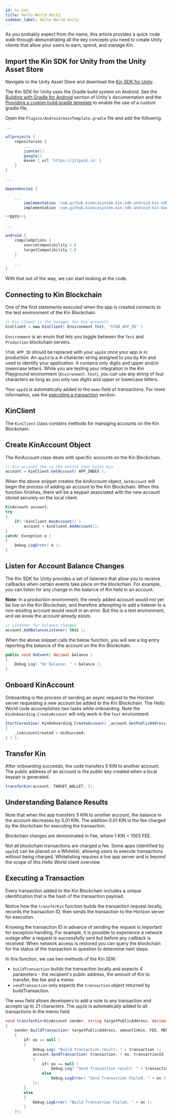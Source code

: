 ```yaml
---
id: hi-kin
title: Hello World Unity
sidebar_label: Hello World Unity
---
```


As you probably expect from the name, this article provides a quick code walk-through demonstrating all the key concepts you need to create Unity clients that allow your users to earn, spend, and manage Kin.

## Import the Kin SDK for Unity from the Unity Asset Store

Navigate to the Unity Asset Store and download the [Kin SDK for Unity](https://assetstore.unity.com/packages/tools/utilities/kin-sdk-for-unity-android-beta-137182).

The Kin SDK for Unity uses the Gradle build system on Android. See the [Building with Gradle for Android](https://docs.unity3d.com/Manual/android-gradle-overview.html) section of Unity's documentation and the [Providing a custom build.gradle template](https://docs.unity3d.com/Manual/android-gradle-overview.html) to enable the use of a custom gradle file.

Open the `Plugins/Android/mainTemplate.gradle` file and add the following:

```gradle
...

allprojects {
    repositories {
        ...
		jcenter()
		google()
		maven { url 'https://jitpack.io' }
    }
}

...

dependencies {

    ...
        implementation 'com.github.kinecosystem.kin-sdk-android:kin-sdk-lib:1.0.5'
        implementation 'com.github.kinecosystem.kin-sdk-android:kin-backup-and-restore-lib:1.0.5'

**DEPS**}

...

android {
    compileOptions {
        sourceCompatibility 1.8
        targetCompatibility 1.8
    }

    ...
}
````

With that out of the way, we can start looking at the code.


## Connecting to Kin Blockchain

One of the first statements executed when the app is created connects to the test environment of the Kin Blockchain.

```csharp
// Kin client is the manager for Kin accounts
kinClient = new KinClient( Environment.Test, "STUB_APP_ID" )
```
`Environment` is an enum that lets you toggle between the `Test` and `Production` blockchain servers.

`STUB_APP_ID` should be replaced with your `appId` once your app is in production. An `appId` is a 4-character string assigned to you by Kin and used to identify your application. It contains only digits and upper and/or lowercase letters. While you are testing your integration in the Kin Playground environment (`Environment.Test`), you can use any string of four characters as long as you only use digits and upper or lowercase letters.

Your `appId` is automatically added to the `memo` field of transactions. For more information, see the [executing a transaction](#executing-a-transaction) section.



## KinClient
The `KinClient` class contains methods for managing accounts on the Kin Blockchain.

## Create KinAccount Object
The KinAccount class deals with specific accounts on the Kin Blockchain.   

```csharp
// Kin account the is the entity that holds Kin
account = kinClient.GetAccount( APP_INDEX );
```

When the above snippet creates the kinAccount object, `GetAccount` will begin the process of adding an account to the Kin Blockchain. When this function finishes, there will be a keypair associated with the new account stored securely on the local client.

```csharp
KinAccount account;
try
{
    if( !kinClient.HasAccount() )
        account = kinClient.AddAccount();
}
catch( Exception e )
{
    Debug.LogError( e );
}
```

## Listen for Account Balance Changes

The Kin SDK for Unity provides a set of listeners that allow you to receive callbacks when certain events take place on the blockchain. For example, you can listen for any change in the balance of Kin held in an account.

**Note:** In a production environment, the newly added account would not yet be live on the Kin Blockchain, and therefore attempting to add a listener to a non-existing account would result in an error. But this is a test environment, and we know the account already exists.

```csharp
// Listener for balance changes
account.AddBalanceListener( this );
```

When the above snippet calls the below function, you will see a log entry reporting the balance of the account on the Kin Blockchain.

```csharp
public void OnEvent( decimal balance )
{
	Debug.Log( "On Balance: " + balance );
}
```

## Onboard KinAccount

Onboarding is the process of sending an async request to the Horizon server requesting a new account be added to the Kin Blockchain. The Hello World code accomplishes two tasks while onboarding. Note the `KinOnboarding.CreateAccount` will only work in the `Test` environment.

```csharp
StartCoroutine( KinOnboarding.CreateAccount( _account.GetPublicAddress(), didSucceed =>
{
	_isAccountCreated = didSucceed;
} ) );
```

## Transfer Kin

After onboarding succeeds, the code transfers 5 KIN to another account. The public address of an account is the public key created when a local keypair is generated.

```csharp
transferKin(account, TARGET_WALLET, 5);
```

## Understanding Balance Results

Note that when the app transfers 5 KIN to another account, the balance in the account decreases by 5.01 KIN. The addition 0.01 KIN is the fee charged by the blockchain for executing the transaction.

Blockchain charges are demoninated in Fee, where 1 KIN = 10E5 FEE.

Not all blockchain transactions are charged a fee. Some apps (identified by `appId`) can be placed on a Whitelist, allowing users to execute transactions without being charged. Whitelisting requires a live app server and is beyond the scope of this Hello World client overview.


## Executing a Transaction

Every transaction added to the Kin Blockchain includes a unique identification that is the hash of the transaction payload.

Notice how the `transferKin` function builds the transaction request locally, records the transaction ID, then sends the transaction to the Horizon server for execution.

Knowing the transaction ID in advance of sending the request is important for exception handling. For example, it is possible to experience a network outage after a request is successfully sent but before any callback is received. When network access is restored you can query the blockchain for the status of the transaction in question to determine next steps.

In this function, we use two methods of the Kin SDK:

- `buildTransaction` builds the transaction locally and expects 4 parameters - the recipient's public address, the amount of Kin to transfer, the fee and a memo
- `sendTransaction` only expects the `transaction` object returned by buildTransaction.

The `memo` field allows developers to add a note to any transaction and accepts up to 21 characters. The `appID` is automatically added to all transactions in the memo field.

```csharp
void transferKin(KinAccount sender, string targetPublicAddress, decimal amountInKin)
{
	sender.BuildTransaction( targetPublicAddress, amountInKin, FEE, MEMO, ( ex, transaction ) =>
	{
		if( ex == null )
		{
			Debug.Log( "Build Transaction result: " + transaction );
			account.SendTransaction( transaction, ( ex, transactionId ) =>
			{
				if( ex == null )
					Debug.Log( "Send Transaction result: " + transactionId );
				else
					Debug.LogError( "Send Transaction Failed. " + ex );
			});
		}
		else
		{
			Debug.LogError( "Build Transaction Failed. " + ex );
		}
	});

```
